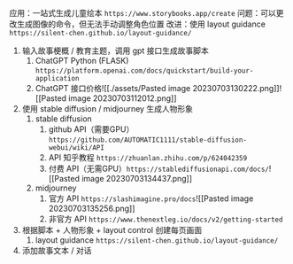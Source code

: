应用：一站式生成儿童绘本
`https://www.storybooks.app/create`
问题：可以更改生成图像的命令，但无法手动调整角色位置
改进：使用 layout guidance
`https://silent-chen.github.io/layout-guidance/`

1. 输入故事梗概 / 教育主题，调用 gpt 接口生成故事脚本
	1. ChatGPT Python (FLASK) `https://platform.openai.com/docs/quickstart/build-your-application`
	2. ChatGPT 接口价格![[./assets/Pasted image 20230703130222.png]]![[Pasted image 20230703112012.png]]
2. 使用 stable diffusion / midjourney 生成人物形象
	1. stable diffusion
		1. github API（需要GPU） `https://github.com/AUTOMATIC1111/stable-diffusion-webui/wiki/API`
		2. API 知乎教程 `https://zhuanlan.zhihu.com/p/624042359`
		3. 付费 API（无需GPU）`https://stablediffusionapi.com/docs/`![[Pasted image 20230703134437.png]]
	2. midjourney
		1. 官方 API `https://slashimagine.pro/docs`![[Pasted image 20230703135256.png]]
		2. 非官方 API `https://www.thenextleg.io/docs/v2/getting-started`
3. 根据脚本 + 人物形象 +  layout control 创建每页画面
	1. layout guidance `https://silent-chen.github.io/layout-guidance/`
4. 添加故事文本 / 对话


